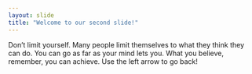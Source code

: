 ```yaml
---
layout: slide
title: "Welcome to our second slide!"
---
```

Don’t limit yourself. Many people limit themselves to what they think they can do. You can go as far as your mind lets you. What you believe, remember, you can achieve.
Use the left arrow to go back!

